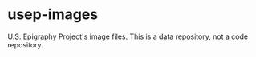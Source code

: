 usep-images
===========

U.S. Epigraphy Project's image files.  This is a data repository, not a code repository.
